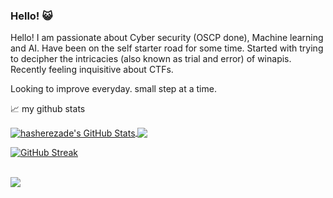 ### Hello! 😺

Hello! I am passionate about Cyber security (OSCP done), Machine learning and AI. Have been on the self starter road for some time. Started with trying to decipher the intricacies (also known as trial and error) of winapis. Recently feeling inquisitive about CTFs.

Looking to improve everyday. small step at a time.


📈 my github stats

<a href="#">
  <img align="center" src="https://github-readme-stats.vercel.app/api?username=fanbyprinciple&show_icons=true&line_height=33&count_private=true&theme=shades-of-purple" alt="hasherezade's GitHub Stats" />
</a>

<a href="#">
  <img align="center" src="https://github-readme-stats.vercel.app/api/top-langs/?username=fanbyprinciple&&hide=cmake&langs_count=4&line_height=35&theme=shades-of-purple" />
</a>

<br>

[![GitHub Streak](https://github-readme-streak-stats.herokuapp.com?user=fanbyprinciple&theme=shades-of-purple&hide_border=true)](https://git.io/streak-stats)

<br/>
<a href="https://twitter.com/hasherezade">

  <img src="https://img.shields.io/twitter/follow/fanbyprinciple?style=for-the-badge&logo=twitter&&labelColor=1f1f1f&color=5fffaf" />
</a>




